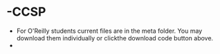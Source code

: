 # -CCSP
* For O'Reilly students current files are in the meta folder. You may download them individually or clickthe download code button above.
* 
